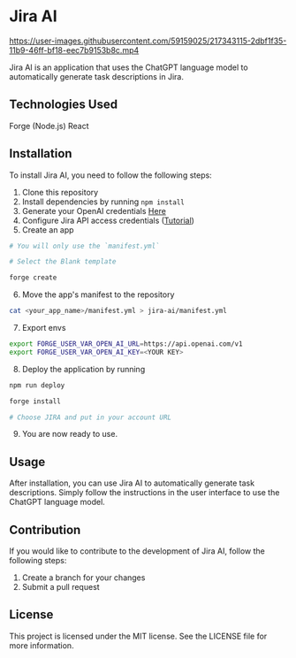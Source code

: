 # Jira AI

https://user-images.githubusercontent.com/59159025/217343115-2dbf1f35-11b9-46ff-bf18-eec7b9153b8c.mp4

Jira AI is an application that uses the ChatGPT language model to automatically generate task descriptions in Jira.

## Technologies Used

Forge (Node.js)
React

## Installation

To install Jira AI, you need to follow the following steps:

1. Clone this repository
2. Install dependencies by running `npm install`
3. Generate your OpenAI credentials [Here](https://platform.openai.com/account/api-keys)
4. Configure Jira API access credentials ([Tutorial](https://developer.atlassian.com/platform/forge/getting-started/))
5. Create an app

```bash
# You will only use the `manifest.yml`

# Select the Blank template

forge create
```

6. Move the app's manifest to the repository

```bash
cat <your_app_name>/manifest.yml > jira-ai/manifest.yml
```

7. Export envs

```bash
export FORGE_USER_VAR_OPEN_AI_URL=https://api.openai.com/v1
export FORGE_USER_VAR_OPEN_AI_KEY=<YOUR KEY>
```

8. Deploy the application by running

```bash
npm run deploy

forge install

# Choose JIRA and put in your account URL
```

9. You are now ready to use.

## Usage

After installation, you can use Jira AI to automatically generate task descriptions. Simply follow the instructions in the user interface to use the ChatGPT language model.

## Contribution

If you would like to contribute to the development of Jira AI, follow the following steps:

1. Create a branch for your changes
2. Submit a pull request

## License

This project is licensed under the MIT license. See the LICENSE file for more information.
